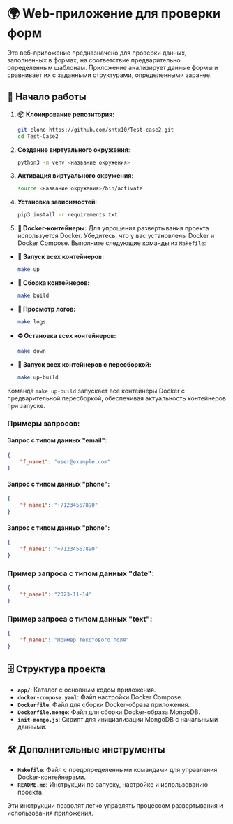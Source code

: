 # 🌍 Web-приложение для проверки форм

Это веб-приложение предназначено для проверки данных, заполненных в формах, на соответствие предварительно определенным шаблонам. Приложение анализирует данные формы и сравнивает их с заданными структурами, определенными заранее.

## 🚀 Начало работы

1. **📦 Клонирование репозитория:**
    ```bash
    git clone https://github.com/sntx10/Test-case2.git
    cd Test-Case2
    ```
2. **Создание виртуального окружения**:
    ```bash
    python3 -m venv <название окружения>
    ```
3. **Активация виртуального окружения**:
    ```bash
    source <название окружения>/bin/activate
    ```
4. **Установка зависимостей**:
    ```bash
    pip3 install -r requirements.txt
    ```

5. **🐳 Docker-контейнеры:**
   Для упрощения развертывания проекта используется Docker. Убедитесь, что у вас установлены Docker и Docker Compose.
   Выполните следующие команды из `Makefile`:

- **🚀 Запуск всех контейнеров:**
    ```bash
    make up
    ```

- **🔧 Сборка контейнеров:**
    ```bash
    make build
    ```

- **📜 Просмотр логов:**
    ```bash
    make logs
    ```

- **⛔ Остановка всех контейнеров:**
    ```bash
    make down
    ```

- **🔨 Запуск всех контейнеров с пересборкой:**
    ```bash
    make up-build
    ```

Команда `make up-build` запускает все контейнеры Docker с предварительной пересборкой, обеспечивая актуальность контейнеров при запуске.

### Примеры запросов:

#### Запрос с типом данных "email":

```json
{
    "f_name1": "user@example.com"
}
```
#### Запрос с типом данных "phone":

```json
{
    "f_name1": "+71234567890"
}
```
#### Запрос с типом данных "phone":

```json
{
    "f_name1": "+71234567890"
}
```

### Пример запроса с типом данных "date":

```json
{
    "f_name1": "2023-11-14"
}
```
### Пример запроса с типом данных "text":

```json
{
    "f_name1": "Пример текстового поля"
}
```
## 🗄️ Структура проекта

- **`app/`**: Каталог с основным кодом приложения.
- **`docker-compose.yaml`**: Файл настройки Docker Compose.
- **`Dockerfile`**: Файл для сборки Docker-образа приложения.
- **`Dockerfile.mongo`**: Файл для сборки Docker-образа MongoDB.
- **`init-mongo.js`**: Скрипт для инициализации MongoDB с начальными данными.

## 🛠️ Дополнительные инструменты

- **`Makefile`**: Файл с предопределенными командами для управления Docker-контейнерами.
- **`README.md`**: Инструкции по запуску, настройке и использованию проекта.

Эти инструкции позволят легко управлять процессом развертывания и использования приложения.
